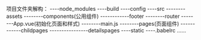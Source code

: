 项目文件夹解构：
----node_modules
----build
----config
----src
--------assets
--------components(公用组件)
------------footer
--------router
--------App.vue(初始化页面和样式)
--------main.js
--------pages(页面组件)
------------childpages
----------------detailspages
----static
----.babelrc
......
